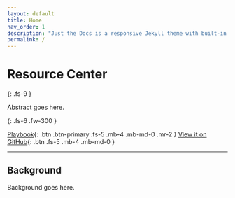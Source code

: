 ```yaml
---
layout: default
title: Home
nav_order: 1
description: "Just the Docs is a responsive Jekyll theme with built-in search that is easily customizable and hosted on GitHub Pages."
permalink: /
---
```


# Resource Center
{: .fs-9 }

Abstract goes here.

{: .fs-6 .fw-300 }

[Playbook](docs/playbook){: .btn .btn-primary .fs-5 .mb-4 .mb-md-0 .mr-2 } [View it on GitHub](https://github.com/usnistgov/RMF){: .btn .fs-5 .mb-4 .mb-md-0 }

---

## Background


Background goes here.

